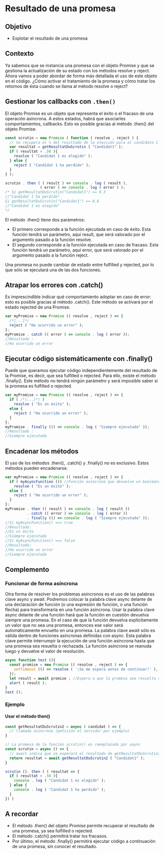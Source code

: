 # Resultado de una promesa

## Objetivo

- Explotar el resultado de una promesa

## Contexto

Ya sabemos que se instancia una promesa con el objeto Promise y que se gestiona la actualización de su estado con los métodos resolve y reject. Ahora vamos a poder abordar de forma más detallada el uso de este objeto en el código. ¿Cómo activar el tratamiento de la promesa y cómo tratar los retornos de ésta cuando se llama al método resolve o reject?

## Gestionar los callbacks con `.then()`

El objeto Promise es un objeto que representa el éxito o el fracaso de una operación asíncrona. A estos estados, habrá que asociarles comportamientos, callbacks. Esto es posible gracias al método .then() del objeto Promise.

```javascript
const scrutin = new Promise ( function ( resolve , reject ) {
  // Se recupera el % del resultado de la elección para el candidato 1
  var resultat = getResultatDuScrutin ( "Candidat1" );
  if ( resultat > .50 ){
    resolve ( "Candidat 1 es elegido" );
  } else {
    reject ( "Candidat 1 ha perdido" );
  }
} );

scrutin . then ( ( result ) => console . log ( result ),
                ( error ) => console . log ( error ) );
/* Si getResultatDuScrutin("Candidat1") == 0.3
//"Candidat 1 ha perdido"
Si getResultatDuScrutin("Candidat1") == 0.6
//"Candidat 1 es elegido"
*/
```

El método .then() tiene dos parámetros:

- El primero corresponde a la función ejecutada en caso de éxito. Esta función tendrá un parámetro, aquí result, que será valorado por el argumento pasado a la función resolve.
- El segundo corresponde a la función ejecutada en caso de fracaso. Esta función tendrá un parámetro, aquí error, que será valorado por el argumento pasado a la función reject.

Una promesa no puede cambiar de estado entre fulfilled y rejected, por lo que sólo se ejecutará una de las dos funciones.

## Atrapar los errores con .catch()

Es imprescindible indicar qué comportamiento adoptar en caso de error: esto es posible gracias al método .catch(). Este método se activará por el estado rejected de una Promise.

```javascript
var myPromise = new Promise (( resolve , reject ) => {
  /*[...]*/
  reject ( "Ha ocurrido un error" );
};
myPromise . catch (( error ) => console . log ( error ));
//Resultado :
//Ha ocurrido un error
```

## Ejecutar código sistemáticamente con .finally()

Puede que queramos ejecutar código independientemente del resultado de la Promise, es decir, que sea fulfilled o rejected. Para ello, existe el método .finally(). Este método no tendrá ningún parámetro y será imposible saber si la promesa es fulfilled o rejected.

```javascript
var myPromise = new Promise (( resolve , reject ) => {
  if ( /*[...]*/ )
    resolve ( "Es un éxito" );
  else {
    reject ( "Ha ocurrido un error" );
  }
};
myPromise . finally (() => console . log ( "Siempre ejecutada" ));
//Resultado :
//Siempre ejecutada
```

## Encadenar los métodos

El uso de los métodos .then(), .catch() y .finally() no es exclusivo. Estos métodos pueden encadenarse.

```javascript
var myPromise = new Promise (( resolve , reject ) => {
  if ( myAsyncFunction ()) //Función asíncrona que devuelve un booleano
    resolve ( "Es un éxito" );
  else {
    reject ( "Ha ocurrido un error" );
  }
};
myPromise . then (( result ) => console . log ( result ))
          . catch (( error ) => console . log ( error ))
          . finally (() => console . log ( "Siempre ejecutada" ));
//Si myAsyncFunction() === true
//Resultado:
//Es un éxito
//Siempre ejecutada
//Si myAsyncFunction() === false
//Resultado:
//Ha ocurrido un error
//Siempre ejecutada
```

## Complemento

### Funcionar de forma asíncrona

Otra forma de resolver los problemas asíncronos es el uso de las palabras clave async y await. Podremos colocar la palabra clave async delante de una declaración de función (o una expresión de función, o una función flecha) para transformarla en una función asíncrona. Usar la palabra clave async delante de una función hará que la función en cuestión devuelva siempre una promesa. En el caso de que la función devuelva explícitamente un valor que no sea una promesa, entonces ese valor será automáticamente envuelto en una promesa. La palabra clave await sólo es válida dentro de funciones asíncronas definidas con async. Esta palabra clave permite interrumpir la ejecución de una función asíncrona hasta que una promesa sea resuelta o rechazada. La función asíncrona se reanuda luego y devuelve el valor de resolución.

```javascript
async function test (){
  const promise = new Promise (( resolve , reject ) => {
    setTimeout (() => resolve ( '¡Se me espera antes de continuar!' ), 2000 )
  });
  let result = await promise ; //Espera a que la promesa sea resuelta o rechazada
  alert ( result );
}
test ();
```

### Ejemplo

#### Usar el método then()

```javascript
const getResultatDuScrutin2 = async ( candidat ) => {
  // llamada asíncrona (petición al servidor por ejemplo)
}

// La promesa de la función scrutin() es reemplazada por async
const scrutin = async () => {
  // await indica que se esperará el resultado de getResultatDuScrutin2() para devolver el resultado
  return resultat = await getResultatDuScrutin2 ( "Candidat1" );
}

scrutin (). then ( ( resultat => {
  if ( resultat > .50 ){
    console . log ( "Candidat 1 es elegido" );
  } else {
    console . log ( "Candidat 1 ha perdido" );
  }
}) )
```

## A recordar

- El método .then() del objeto Promise permite recuperar el resultado de una promesa, ya sea fulfilled o rejected.
- El método .catch() permitirá tratar los fracasos.
- Por último, el método .finally() permitirá ejecutar código a continuación de una promesa, sin conocer el resultado.